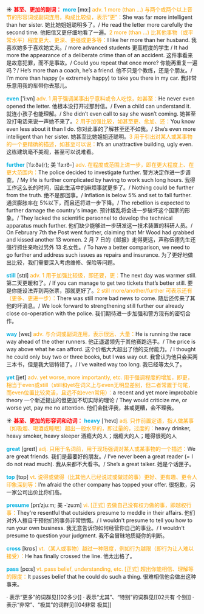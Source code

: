 ☀ <font color="red">**甚至、更加的副词：**</font>
<font color="sky blue">**more**</font> [mɔ:] 
<font color="orange">adv. 1 more (than ...) 与两个或两个以上音节的形容词或副词连用，构成比较级，表示“更”：</font>She was far more intelligent than her sister. 她比她姐姐聪明多了。/ He read the letter more carefully the second time. 他把信又更仔细地看了一遍。<font color="orange">2 more (than ...) 比其他事物（或平常水平）程度更大、更深、更强或更多等：</font>I like her more than her husband. 我喜欢她多于喜欢她丈夫。/ more advanced students 更高程度的学生 / It had more the appearance of a deliberate crime than of an accident. 这件事看来是故意犯罪，而不是事故。/ Could you repeat that once more? 你能再重复一遍吗？/ He’s more than a coach, he’s a friend. 他不只是个教练，还是个朋友。/ I’m more than happy (= extremely happy) to take you there in my car. 我非常乐意用我的车带你去那儿。

<font color="sky blue">**even**</font> ['i:vn] 
<font color="orange">adv. 1 用于强调某事出乎意料或令人吃惊，如甚至：</font>He never even opened the letter. 他根本没打开过那封信。/ Even a child can understand it. 就连小孩子也能理解。/ She didn’t even call to say she wasn’t coming. 她甚至没打电话来说一声她不来了。<font color="orange">2 用于加强比较，如甚至更、愈加、还：</font>You know even less about it than I do. 你对此事的了解甚至还不如我。/ She’s even more intelligent than her sister. 她甚至比她姐姐还聪明。<font color="orange">3 用于引出对某人或某事物的一个更精确的描述，如甚至可以说：</font>It’s an unattractive building, ugly even. 这栋建筑毫不美观，甚至可以说难看。
           
<font color="sky blue">**further**</font> [ˈfɜ:ðə(r); 美 ˈfɜ:rð-]
<font color="orange">adv. 在程度或范围上进一步，即在更大程度上、在更大范围内：</font>The police decided to investigate further. 警方决定作进一步调查。/ My life is further complicated by having to work such long hours. 我得工作这么长的时间，因此生活中的麻烦事就更多了。/ Nothing could be further from the truth. 绝不是那回事。/ Inflation is below 5% and set to fall further. 通货膨胀率在 5%以下，而且还将进一步下降。/ The rebellion is expected to further damage the country's image. 预计叛乱将会进一步破坏这个国家的形象。/ They lacked the scientific personnel to develop the technical apparatus much further. 他们缺少能够进一步研发这一技术装置的科研人员。/ On February 7th the Post went further, claiming that Mr Wood had grabbed and kissed another 13 women. 2 月 7 日的《邮报》走得更远，声称伍德先生还强行抓住亲吻过另外 13 名女性。/ To have a better comparison, we need to go further and address such issues as repairs and insurance. 为了更好地做出比较，我们需要深入考虑维修、保险等问题。

<font color="sky blue">**still**</font> [stɪl] 
<font color="orange">adv. 1 用于加强比较级，即还要，更：</font>The next day was warmer still. 第二天更暖和了。/ If you can manage to get two tickets that’s better still. 要是你能设法弄到两张票，那就更好了。<font color="orange">2 still more/another/further 可表示还有（更多、更进一步）：</font>There was still more bad news to come. 随后还传来了其他的坏消息。/ We look forward to strengthening still further our already close co-operation with the police. 我们期待进一步加强和警方现有的密切合作。

<font color="sky blue">**way**</font> [weɪ] 
<font color="orange">adv. 与介词或副词连用，表示很远、大量：</font>He is running the race way ahead of the other runners. 他正遥遥领先于其他赛跑选手。/ The price is way above what he can afford. 这个价格大大超出了他的支付能力。/ I thought he could only buy two or three books, but I was way out. 我曾认为他只会买两三本书，但是我大错特错了。/ I’ve waited way too long. 我已经等太久了。

<font color="sky blue">**yet**</font> [jet] 
<font color="orange">adv. yet worse, more importantly, etc. 用于强调程度的增加，即更，相当于even或still（still和yet在词义上与even无明显差别，但二者常置于句尾，而even位置比较灵活，且远不如even常用）：</font>a recent and yet more improbable theory 一个新近提出的但更加不切实际的理论 / They would criticize me, or worse yet, pay me no attention. 他们会批评我，甚或更糟，会不理我。

☀ <font color="red">**甚至、更加的形容词和动词：**</font>
<font color="sky blue">**heavy**</font> ['hevɪ] 
<font color="orange">adj. 只作前置定语，指人做某事（如吸烟、喝酒或睡眠）超出一般水平的，即过量的，过度的：</font>heavy drinker, heavy smoker, heavy sleeper 酒瘾大的人；烟瘾大的人；睡得很死的人

<font color="sky blue">**great**</font> [ɡreɪt] 
<font color="orange">adj. 只用于名词前，用于现场强调对某人或某事物的一个描述：</font>We are great friends. 我们是最要好的朋友。/ I’ve never been a great reader (= I do not read much). 我从来都不大看书。/ She’s a great talker. 她是个话匣子。

<font color="sky blue">**top**</font> [tɒp] 
<font color="orange">vt. 说得或做得（比其他人已经说过或做过的事）更好、更有趣、更令人印象深刻等：</font>I’m afraid the other company has topped your offer. 很抱歉，另一家公司出价比你们高。

<font color="sky blue">**presume**</font> [prɪˈzju:m; 美 -ˈzu:m]
<font color="orange">vi. [正式] 去做自己没有权力做的事，即越权行事：</font>They're resentful that outsiders presume to meddle in their affairs. 他们对外人擅自干预他们的事务非常愤慨。/ I wouldn't presume to tell you how to run your own business. 我无意告诉你如何经营你自己的事业。/ I wouldn't presume to question your judgment. 我不会冒昧地质疑你的判断。

<font color="sky blue">**cross**</font> [krɒs] 
<font color="orange">vt.（某人或事物）越过一种限度，例如行为越限（即行为让人难以接受）：</font>He has finally crossed the line. 他太出格了。

<font color="sky blue">**pass**</font> [pɑːs] 
<font color="orange">vt. pass belief, understanding, etc. [正式] 超出你能相信、理解等的限度：</font>It passes belief that he could do such a thing. 很难相信他会做出这种事来。

· 表示“更多”的词群见[[02多少]]
· 表示“尤其”、“特别”的词群见[[02共有 个别]]
· 表示“非常”、“极其”的词群见[[04非常 极其]]
